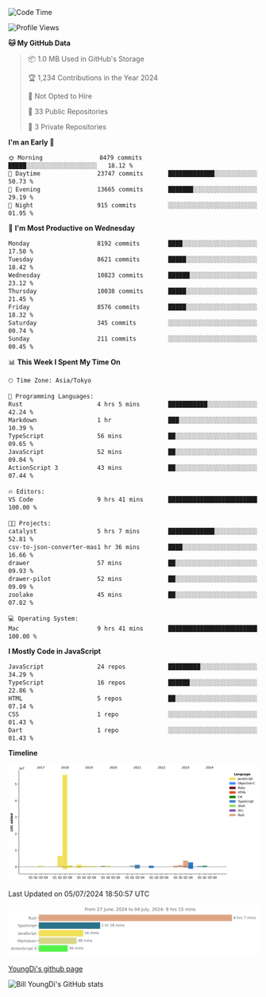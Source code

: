 <!--START_SECTION:waka-->
![Code Time](http://img.shields.io/badge/Code%20Time-785%20hrs%2020%20mins-blue)

![Profile Views](http://img.shields.io/badge/Profile%20Views-0-blue)

**🐱 My GitHub Data** 

> 📦 1.0 MB Used in GitHub's Storage 
 > 
> 🏆 1,234 Contributions in the Year 2024
 > 
> 🚫 Not Opted to Hire
 > 
> 📜 33 Public Repositories 
 > 
> 🔑 3 Private Repositories 
 > 
**I'm an Early 🐤** 

```text
🌞 Morning                8479 commits        █████░░░░░░░░░░░░░░░░░░░░   18.12 % 
🌆 Daytime                23747 commits       █████████████░░░░░░░░░░░░   50.73 % 
🌃 Evening                13665 commits       ███████░░░░░░░░░░░░░░░░░░   29.19 % 
🌙 Night                  915 commits         ░░░░░░░░░░░░░░░░░░░░░░░░░   01.95 % 
```
📅 **I'm Most Productive on Wednesday** 

```text
Monday                   8192 commits        ████░░░░░░░░░░░░░░░░░░░░░   17.50 % 
Tuesday                  8621 commits        █████░░░░░░░░░░░░░░░░░░░░   18.42 % 
Wednesday                10823 commits       ██████░░░░░░░░░░░░░░░░░░░   23.12 % 
Thursday                 10038 commits       █████░░░░░░░░░░░░░░░░░░░░   21.45 % 
Friday                   8576 commits        █████░░░░░░░░░░░░░░░░░░░░   18.32 % 
Saturday                 345 commits         ░░░░░░░░░░░░░░░░░░░░░░░░░   00.74 % 
Sunday                   211 commits         ░░░░░░░░░░░░░░░░░░░░░░░░░   00.45 % 
```


📊 **This Week I Spent My Time On** 

```text
🕑︎ Time Zone: Asia/Tokyo

💬 Programming Languages: 
Rust                     4 hrs 5 mins        ███████████░░░░░░░░░░░░░░   42.24 % 
Markdown                 1 hr                ███░░░░░░░░░░░░░░░░░░░░░░   10.39 % 
TypeScript               56 mins             ██░░░░░░░░░░░░░░░░░░░░░░░   09.65 % 
JavaScript               52 mins             ██░░░░░░░░░░░░░░░░░░░░░░░   09.04 % 
ActionScript 3           43 mins             ██░░░░░░░░░░░░░░░░░░░░░░░   07.44 % 

🔥 Editors: 
VS Code                  9 hrs 41 mins       █████████████████████████   100.00 % 

🐱‍💻 Projects: 
catalyst                 5 hrs 7 mins        █████████████░░░░░░░░░░░░   52.81 % 
csv-to-json-converter-mas1 hr 36 mins        ████░░░░░░░░░░░░░░░░░░░░░   16.66 % 
drawer                   57 mins             ██░░░░░░░░░░░░░░░░░░░░░░░   09.93 % 
drawer-pilot             52 mins             ██░░░░░░░░░░░░░░░░░░░░░░░   09.09 % 
zoolake                  45 mins             ██░░░░░░░░░░░░░░░░░░░░░░░   07.82 % 

💻 Operating System: 
Mac                      9 hrs 41 mins       █████████████████████████   100.00 % 
```

**I Mostly Code in JavaScript** 

```text
JavaScript               24 repos            █████████░░░░░░░░░░░░░░░░   34.29 % 
TypeScript               16 repos            ██████░░░░░░░░░░░░░░░░░░░   22.86 % 
HTML                     5 repos             ██░░░░░░░░░░░░░░░░░░░░░░░   07.14 % 
CSS                      1 repo              ░░░░░░░░░░░░░░░░░░░░░░░░░   01.43 % 
Dart                     1 repo              ░░░░░░░░░░░░░░░░░░░░░░░░░   01.43 % 
```



**Timeline**

![Lines of Code chart](https://raw.githubusercontent.com/Youngdi/Youngdi/master/assets/bar_graph.png)


 Last Updated on 05/07/2024 18:50:57 UTC
<!--END_SECTION:waka-->

![wakatime](./images/stat.svg)

[YoungDi's github page](https://youngdi.github.io)

![Bill YoungDi's GitHub stats](https://github-readme-stats.vercel.app/api?username=youngdi&count_private=true&show_icons=true)
